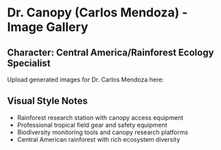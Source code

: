 # Dr. Canopy (Carlos Mendoza) - Image Gallery

## Character: Central America/Rainforest Ecology Specialist

Upload generated images for Dr. Carlos Mendoza here:

## Visual Style Notes
- Rainforest research station with canopy access equipment
- Professional tropical field gear and safety equipment
- Biodiversity monitoring tools and canopy research platforms
- Central American rainforest with rich ecosystem diversity
